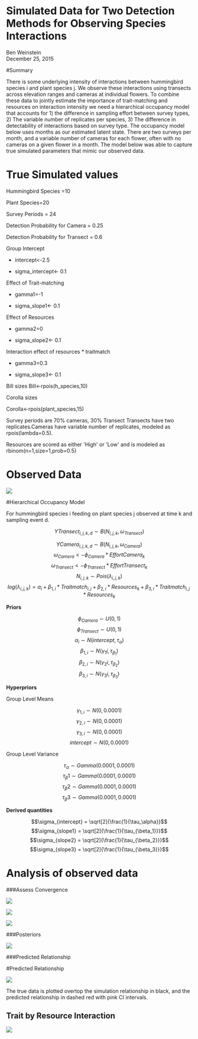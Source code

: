 # Simulated Data for Two Detection Methods for Observing Species Interactions
Ben Weinstein  
December 25, 2015  

#Summary







There is some underlying intensity of interactions between hummingbird species  i and plant species j. We observe these interactions using transects across elevation ranges and cameras at individual flowers. To combine these data to jointly estimate the importance of trait-matching and resources on interaction intensity we need a hierarchical occupancy model that accounts for 1) the difference in sampling effort between survey types, 2) The variable number of replicates per species, 3) The difference in detectability of interactions based on survey type. The occupancy model below uses months as our estimated latent state. There are two surveys per month, and a variable number of cameras for each flower, often with no cameras on a given flower in a month. The model below was able to capture true simulated parameters that mimic our observed data.

# True Simulated values

Hummingbird Species =10

Plant Species=20

Survey Periods = 24

Detection Probability for Camera = 0.25

Detection Probability for Transect = 0.6


Group Intercept

* intercept<-2.5

* sigma_intercept<- 0.1

Effect of Trait-matching

* gamma1=-1

* sigma_slope1<- 0.1

Effect of Resources

* gamma2=0

* sigma_slope2<- 0.1

Interaction effect of resources * traitmatch

* gamma3=0.3

* sigma_slope3<- 0.1

Bill sizes
Bill<-rpois(h_species,10)

Corolla sizes

Corolla<-rpois(plant_species,15)


Survey periods are 70% cameras, 30% Transect
Transects have two replicates.Cameras have variable number of replicates, modeled as rpois(lambda=0.5).

Resources are scored as either 'High' or 'Low' and is modeled as rbinom(n=1,size=1,prob=0.5)



# Observed Data

![](TwoDetectSimulation_files/figure-html/unnamed-chunk-4-1.png) 

#Hierarchical Occupancy Model

For hummingbird species i feeding on plant species j observed at time k and sampling event d. 

$$ YTransect_{i,j,k,d} \sim B(N_{i,j,k},\omega_{Transect}) $$

$$ YCamera_{i,j,k,d} \sim B(N_{i,j,k},\omega_{Camera}) $$
$$ \omega_{Camera} <- \phi_{Camera} * EffortCamera_k $$
$$ \omega_{Transect} <- \phi_{Transect}* EffortTransect_k $$
$$ N_{i,j,k} \sim Pois(\lambda_{i,j,k}) $$
$$ log(\lambda_{i,j,k}) = \alpha_i + \beta_{1,i} * Traitmatch_{i,j} + \beta_{2,i} *Resources_k + \beta_{3,i} * Traitmatch_{i,j} * Resources_k $$


**Priors**

$$ \phi_{Camera} \sim U(0,1) $$
$$ \phi_{Transect} \sim U(0,1) $$
$$\alpha_i \sim N(intercept,\tau_{\alpha})$$
$$\beta_{1,i} \sim N(\gamma_1i,\tau_{\beta_1})$$
$$\beta_{2,i} \sim N(\gamma_2i,\tau_{\beta_2})$$
$$\beta_{3,i} \sim N(\gamma_3i,\tau_{\beta_3})$$

**Hyperpriors**

Group Level Means

$$\gamma_{1,i} \sim N(0,0.0001)$$
$$\gamma_{2,i} \sim N(0,0.0001)$$
$$\gamma_{3,i} \sim N(0,0.0001)$$
$$ intercept \sim N(0,0.0001)$$

Group Level Variance

$$\tau_{\alpha} \sim Gamma(0.0001,0.0001)$$
$$\tau_\beta1 \sim Gamma(0.0001,0.0001)$$
$$\tau_\beta2 \sim Gamma(0.0001,0.0001)$$
$$\tau_\beta3 \sim Gamma(0.0001,0.0001)$$

**Derived quantities**

$$\sigma_{intercept} = \sqrt[2]{\frac{1}{\tau_\alpha}}$$
$$\sigma_{slope1} = \sqrt[2]{\frac{1}{\tau_{\beta_1}}}$$
$$\sigma_{slope2} = \sqrt[2]{\frac{1}{\tau_{\beta_2}}}$$
$$\sigma_{slope3} = \sqrt[2]{\frac{1}{\tau_{\beta_3}}}$$

# Analysis of observed data





###Assess Convergence

![](TwoDetectSimulation_files/figure-html/unnamed-chunk-7-1.png) 

![](TwoDetectSimulation_files/figure-html/unnamed-chunk-8-1.png) 

![](TwoDetectSimulation_files/figure-html/unnamed-chunk-9-1.png) 

###Posteriors





![](TwoDetectSimulation_files/figure-html/unnamed-chunk-12-1.png) 

###Predicted Relationship 



#Predicted Relationship

![](TwoDetectSimulation_files/figure-html/unnamed-chunk-14-1.png) 

The true data is plotted overtop the simulation relationship in black, and the predicted relationship in dashed red with pink CI intervals.

## Trait by Resource Interaction

![](TwoDetectSimulation_files/figure-html/unnamed-chunk-15-1.png) 


